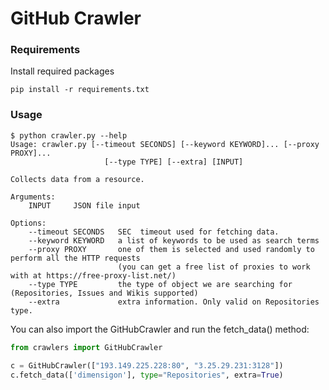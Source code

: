 # GitHub Crawler

### Requirements
Install required packages
```shell
pip install -r requirements.txt
```
### Usage
```shell
$ python crawler.py --help
Usage: crawler.py [--timeout SECONDS] [--keyword KEYWORD]... [--proxy PROXY]...
                     [--type TYPE] [--extra] [INPUT]

Collects data from a resource.

Arguments:
    INPUT     JSON file input

Options:
    --timeout SECONDS   SEC  timeout used for fetching data.
    --keyword KEYWORD   a list of keywords to be used as search terms
    --proxy PROXY       one of them is selected and used randomly to perform all the HTTP requests
                        (you can get a free list of proxies to work with at https://free-proxy-list.net/)
    --type TYPE         the type of object we are searching for (Repositories, Issues and Wikis supported)
    --extra             extra information. Only valid on Repositories type.
```

You can also import the GitHubCrawler and run the fetch_data() method:

```python
from crawlers import GitHubCrawler

c = GitHubCrawler(["193.149.225.228:80", "3.25.29.231:3128"])
c.fetch_data(['dimensigon'], type="Repositories", extra=True)
```